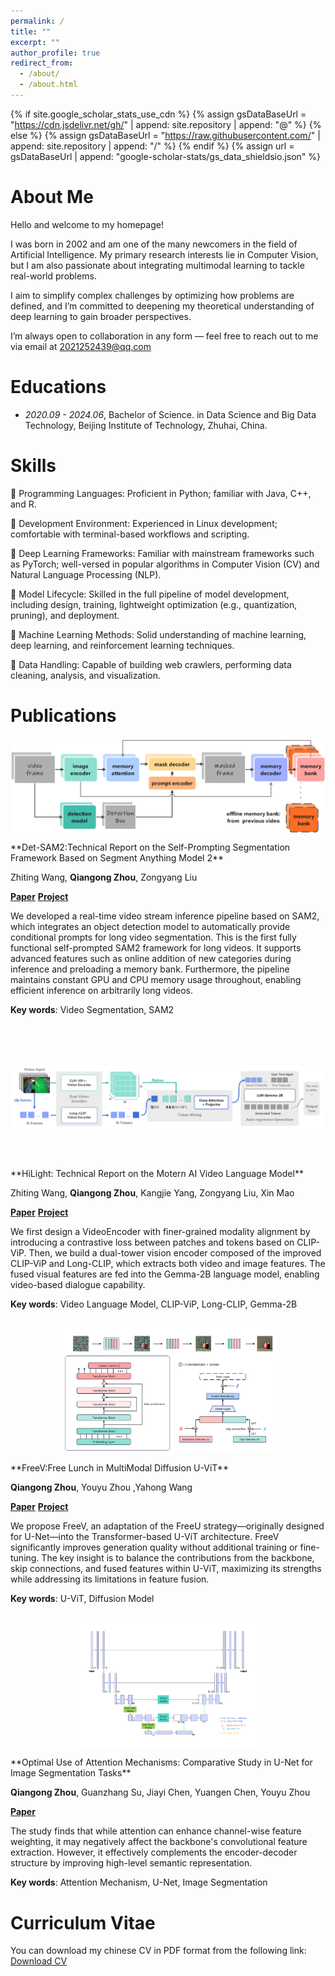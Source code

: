 ```yaml
---
permalink: /
title: ""
excerpt: ""
author_profile: true
redirect_from: 
  - /about/
  - /about.html
---
```


{% if site.google_scholar_stats_use_cdn %}
{% assign gsDataBaseUrl = "https://cdn.jsdelivr.net/gh/" | append: site.repository | append: "@" %}
{% else %}
{% assign gsDataBaseUrl = "https://raw.githubusercontent.com/" | append: site.repository | append: "/" %}
{% endif %}
{% assign url = gsDataBaseUrl | append: "google-scholar-stats/gs_data_shieldsio.json" %}


<span class='anchor' id='about_me'></span>
# About Me
Hello and welcome to my homepage!

I was born in 2002 and am one of the many newcomers in the field of Artificial Intelligence.
My primary research interests lie in Computer Vision, but I am also passionate about integrating multimodal learning to tackle real-world problems.

I aim to simplify complex challenges by optimizing how problems are defined, and I’m committed to deepening my theoretical understanding of deep learning to gain broader perspectives.

I’m always open to collaboration in any form — feel free to reach out to me via email at 2021252439@qq.com


<span class='anchor' id='educations'></span>
# Educations
- *2020.09 - 2024.06*, Bachelor of Science. in Data Science and Big Data Technology, Beijing Institute of Technology, Zhuhai, China.


<span class='anchor' id='skills'></span>
# Skills
🔹 Programming Languages:
Proficient in Python; familiar with Java, C++, and R.

🔹 Development Environment:
Experienced in Linux development; comfortable with terminal-based workflows and scripting.

🔹 Deep Learning Frameworks:
Familiar with mainstream frameworks such as PyTorch; well-versed in popular algorithms in Computer Vision (CV) and Natural Language Processing (NLP).

🔹 Model Lifecycle:
Skilled in the full pipeline of model development, including design, training, lightweight optimization (e.g., quantization, pruning), and deployment.

🔹 Machine Learning Methods:
Solid understanding of machine learning, deep learning, and reinforcement learning techniques.

🔹 Data Handling:
Capable of building web crawlers, performing data cleaning, analysis, and visualization.


<span class='anchor' id='publications'></span>
# Publications 

<div class='paper-box' style="width: 100%; margin-bottom: 30px;">
  <div class='paper-box-image' style="width: 100%; display: flex; margin-bottom: 15px;">
    <img src='images/Det-SAM2.jpg' alt="Det-SAM2" style="width: 100%; max-height: 200px; object-fit: contain;">
  </div>

  <div class='paper-box-text' markdown="1" style="width: 100%;">
  **Det-SAM2:Technical Report on the Self-Prompting Segmentation Framework Based on Segment Anything Model 2**
  
  Zhiting Wang, **Qiangong Zhou**, Zongyang Liu

  [**Paper**](https://arxiv.org/abs/2411.18977)  [**Project**](https://github.com/motern88/Det-SAM2) <strong><span class='show_paper_citations' data='AunSnE4AAAAJ:9yKSN-GCB0IC'></span></strong>
  
  We developed a real-time video stream inference pipeline based on SAM2, which integrates an object detection model to automatically provide conditional prompts for long video segmentation.
  This is the first fully functional self-prompted SAM2 framework for long videos. It supports advanced features such as online addition of new categories during inference and preloading a memory bank.
  Furthermore, the pipeline maintains constant GPU and CPU memory usage throughout, enabling efficient inference on arbitrarily long videos.
  
  **Key words**: Video Segmentation, SAM2
  </div>
</div>


<div class='paper-box' style="width: 100%; margin-bottom: 30px;">
  <div class='paper-box-image' style="width: 100%; display: flex; justify-content: flex-start; margin-bottom: 15px; overflow-x: auto;">
    <img src='images/HiLight.jpg' alt="HiLight" style="max-height: 200px; object-fit: scale-down; margin-right: 10px;">
    <img src='images/CLIP-ViP-PLUS.jpg' alt="CLIP-ViP-PLUS" style="max-height: 200px; object-fit: scale-down; margin-right: 10px;">
  </div>

  <div class='paper-box-text' markdown="1" style="width: 100%;">
  **HiLight: Technical Report on the Motern AI Video Language Model**
  
  Zhiting Wang, **Qiangong Zhou**, Kangjie Yang, Zongyang Liu, Xin Mao

  [**Paper**](https://arxiv.org/abs/2407.07325)  [**Project**](https://github.com/motern88/HiLight) <strong><span class='show_paper_citations' data='AunSnE4AAAAJ:d1gkVwhDpl0C'></span></strong>
  
  We first design a VideoEncoder with finer-grained modality alignment by introducing a contrastive loss between patches and tokens based on CLIP-ViP.
  Then, we build a dual-tower vision encoder composed of the improved CLIP-ViP and Long-CLIP, which extracts both video and image features.
  The fused visual features are fed into the Gemma-2B language model, enabling video-based dialogue capability.
  
  **Key words**: Video Language Model, CLIP-ViP, Long-CLIP, Gemma-2B
  </div>
</div>


<div class='paper-box' style="width: 100%; margin-bottom: 30px;">
  <div class='paper-box-image' style="width: 100%; display: flex; margin-bottom: 15px;">
    <img src='images/FreeV.jpg' alt="FreeV" style="width: 100%; max-height: 200px; object-fit: contain;">
  </div>

  <div class='paper-box-text' markdown="1" style="width: 100%;">
  **FreeV:Free Lunch in MultiModal Diffusion U-ViT**

  **Qiangong Zhou**, Youyu Zhou ,Yahong Wang

  [**Paper**](https://www.authorea.com/doi/full/10.36227/techrxiv.24633840.v1)  [**Project**](https://github.com/GoldenFishes/FreeV) <strong><span class='show_paper_citations' data='AunSnE4AAAAJ:u-x6o8ySG0sC'></span></strong>
  
  We propose FreeV, an adaptation of the FreeU strategy—originally designed for U-Net—into the Transformer-based U-ViT architecture.
  FreeV significantly improves generation quality without additional training or fine-tuning.
  The key insight is to balance the contributions from the backbone, skip connections, and fused features within U-ViT, maximizing its strengths while addressing its limitations in feature fusion.
  
  **Key words**: U-ViT, Diffusion Model
  </div>
</div>


<div class='paper-box' style="width: 100%; margin-bottom: 30px;">
  <div class='paper-box-image' style="width: 100%; display: flex; margin-bottom: 15px;">
    <img src='images/Optimal_Use_of_Attention_Mechanisms.jpg' alt="Optimal_Use_of_Attention_Mechanisms" style="width: 100%; max-height: 200px; object-fit: contain;">
  </div>
  <div class='paper-box-text' markdown="1" style="width: 100%;">
  **Optimal Use of Attention Mechanisms: Comparative Study in U-Net for Image Segmentation Tasks**

  **Qiangong Zhou**, Guanzhang Su, Jiayi Chen, Yuangen Chen, Youyu Zhou

  [**Paper**](https://www.spiedigitallibrary.org/conference-proceedings-of-spie/13063/130630L/Optimal-use-of-attention-mechanisms--comparative-study-in-U/10.1117/12.3021498.short) <strong><span class='show_paper_citations' data='AunSnE4AAAAJ:u5HHmVD_uO8C'></span></strong>
  
  The study finds that while attention can enhance channel-wise feature weighting, it may negatively affect the backbone's convolutional feature extraction.
  However, it effectively complements the encoder-decoder structure by improving high-level semantic representation.
  
  **Key words**: Attention Mechanism, U-Net, Image Segmentation
  </div>
</div>


<span class='anchor' id='cv'></span>
# Curriculum Vitae
You can download my chinese CV in PDF format from the following link:
<a href="https://github.com/GoldenFishes/zhouqiangong/raw/main/docs/ZhouQianGong_CV.pdf" download="ZhouQianGong_CV_Chinese.pdf">Download CV</a>
<!-- 将github链接中的blob改为raw即可形成下载链接 -->
